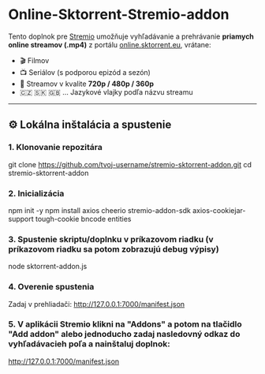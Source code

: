 # Online-Sktorrent-Stremio-addon

Tento doplnok pre [Stremio](https://www.stremio.com/) umožňuje vyhľadávanie a prehrávanie **priamych online streamov (.mp4)** z portálu [online.sktorrent.eu](https://online.sktorrent.eu), vrátane:

- 🎬 Filmov
- 📺 Seriálov (s podporou epizód a sezón)
- 📡 Streamov v kvalite **720p / 480p / 360p**
- 🇨🇿 🇸🇰 🇬🇧 ... Jazykové vlajky podľa názvu streamu

---

## ⚙️ Lokálna inštalácia a spustenie

### 1. Klonovanie repozitára
git clone https://github.com/tvoj-username/stremio-sktorrent-addon.git
cd stremio-sktorrent-addon

### 2. Inicializácia
npm init -y
npm install axios cheerio stremio-addon-sdk axios-cookiejar-support tough-cookie bncode entities

### 3. Spustenie skriptu/doplnku v príkazovom riadku (v príkazovom riadku sa potom zobrazujú debug výpisy) 
node sktorrent-addon.js

### 4. Overenie spustenia 
Zadaj v prehliadači: http://127.0.0.1:7000/manifest.json

### 5. V aplikácii Stremio klikni na "Addons" a potom na tlačidlo "Add addon" alebo jednoducho zadaj nasledovný odkaz do vyhľadávacieh poľa a nainštaluj doplnok:
http://127.0.0.1:7000/manifest.json
